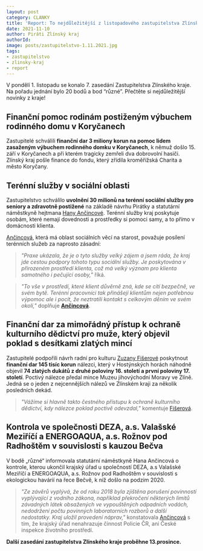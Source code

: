 ```yaml
---
layout: post
category: CLANKY
title: 'Report: To nejdůležitější z listopadového zastupitelstva Zlínského kraje!'
date: 2021-11-10
author: Piráti Zlínský kraj
authorId: 
image: posts/zastupitelstvo-1.11.2021.jpg
tags: 
- zastupitelstvo
- zlinsky-kraj
- report
---
```


V pondělí 1. listopadu se konalo 7. zasedání Zastupitelstva Zlínského kraje. Na pořadu jednání bylo  20 bodů a bod “různé”. Přečtěte si nejdůležitější novinky z kraje!

## Finanční pomoc rodinám postiženým výbuchem rodinného domu v Koryčanech
Zastupitelé schválili **finanční dar 3 miliony korun na pomoc lidem zasaženým výbuchem rodinného domku v Koryčanech**, k němuž došlo 15. září v Koryčanech a při kterém tragicky zemřeli dva dobrovolní hasiči. Zlínský kraj pošle finance do fondu, který zřídila kroměřížská Charita a město Koryčany.

## Terénní služby v sociální oblasti 
Zastupitelstvo schválilo **uvolnění 30 milionů na terénní sociální služby pro seniory a zdravotně postižené** na základě návrhu Pirátky a statutární náměstkyně hejtmana [Hany Ančincové](https://zlinsky.pirati.cz/lide/hana-ancincova/). Terénní služby kraj poskytuje osobám, které nemají dovednosti a prostředky si pomoci samy, a to přímo v domácnosti klienta. 

[Ančincová](https://zlinsky.pirati.cz/lide/hana-ancincova/), která má oblast sociálních věcí na starost, považuje posílení terénních služeb za naprosto zásadní:
> *"Praxe ukázala, že je o tyto služby velký zájem a jsem ráda, že kraj jde cestou podpory tohoto typu sociální služby. Je poskytována v přirozeném prostředí klienta, což má velký význam pro klienta samotného i pečující osoby,"* říká.
> 

> *"To vše v prostředí, které klient důvěrně zná, kde se cítí bezpečně, ve svém bytě. Terénní pracovníci tak přinášejí klientům nejen potřebnou výpomoc ale i pocit, že neztratili kontakt s celkovým děním ve svém okolí,"* doplňuje **[Ančincová](https://zlinsky.pirati.cz/lide/hana-ancincova/)**.
> 

## Finanční dar za mimořádný přístup k ochraně kulturního dědictví pro muže, který objevil poklad s desítkami zlatých mincí
Zastupitelé podpořili návrh radní pro kulturu [Zuzany Fišerové](https://zlinsky.pirati.cz/lide/zuzana-fiserova/) poskytnout **finanční dar 145 tisíc korun** nálezci, který v Hostýnských horách náhodně objevil **74 zlatých dukátů z druhé poloviny 16. století a první poloviny 17. století**. Poctivý nálezce předal mince Muzeu jihovýchodní Moravy ve Zlíně. Jedná se o jeden z nejcennějších nálezů ve Zlínském kraji za několik posledních dekád.
> *"Vážíme si hlavně takto čestného přístupu k ochraně kulturního dědictví, kdy nálezce poklad poctivě odevzdal,"* komentuje [Fišerová](https://zlinsky.pirati.cz/lide/zuzana-fiserova/).
> 

## Kontrola ve společnosti DEZA, a.s. Valašské Meziříčí a ENERGOAQUA, a.s. Rožnov pod Radhoštěm v souvislosti s kauzou Bečva
V bodě „různé“ informovala statutární náměstkyně Hana Ančincová o kontrole, kterou ukončil krajský úřad u společností DEZA, a.s Valašské Meziříčí a ENERGOAQUA, a.s. Rožnov pod Radhoštěm v souvislosti s ekologickou havárií na řece Bečvě, k níž došlo na podzim 2020.
> *"Ze závěrů vyplývá, že od roku 2018 byla zjištěna porušení povinností vyplývající z vodního zákona, například překročení některých limitů závadných látek obsažených ve vypouštěných odpadních vodách, nedodržení počtu povinných laboratorních rozborů a další nedostatky. Kraj uložil provedení náprav,"* konstatovala [Ančincová](https://zlinsky.pirati.cz/lide/hana-ancincova/) s tím, že krajský úřad nenahrazuje činnost Policie ČR, ani České inspekce životního prostředí. 
> 

**Další zasedání zastupitelstva Zlínského kraje proběhne 13.prosince.**


